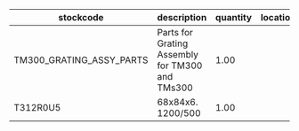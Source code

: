 |stockcode|description|quantity|location|
|---------|-----------|--------|--------|
|TM300_GRATING_ASSY_PARTS|Parts for Grating Assembly for TM300 and TMs300|1.00||
|T312R0U5|68x84x6. 1200/500|1.00||
